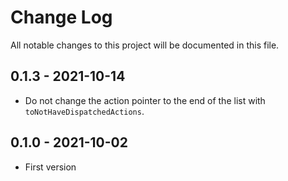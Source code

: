 # Change Log

All notable changes to this project will be documented in this file.

## 0.1.3 - 2021-10-14
- Do not change the action pointer to the end of the list with `toNotHaveDispatchedActions`.

## 0.1.0 - 2021-10-02
- First version

